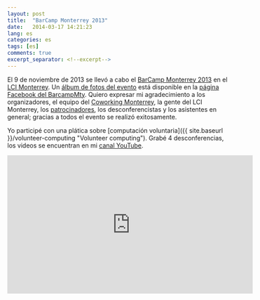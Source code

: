```yaml
---
layout: post
title:  "BarCamp Monterrey 2013"
date:   2014-03-17 14:21:23
lang: es
categories: es
tags: [es]
comments: true
excerpt_separator: <!--excerpt-->
---
```


El 9 de noviembre de 2013 se llevó a cabo el [BarCamp Monterrey
2013](http://www.barcampmty.org "BarCamp Monterrey") en el [LCI
Monterrey](http://www.lcimonterrey.com.mx "LCI Monterrey"). Un [álbum de fotos
del
evento](https://www.facebook.com/media/set/?set=a.397882686981052.1073741831.136007856501871&type=3
"BarCamp Monterrey 2013") está disponible en la [página Facebook del
BarcampMty](https://www.facebook.com/BarcampMty "BarCampMty@Facebook"). Quiero
expresar mi agradecimiento a los organizadores, el equipo del [Coworking
Monterrey](http://coworkingmty.com "Coworking Monterrey"), la gente del LCI
Monterrey, los [patrocinadores](http://www.barcampmty.org/#patrocinadores
"Patrocinadores del BarCamp Monterrey 2013"), los desconferencistas y los
asistentes en general; gracias a todos el evento se realizó exitosamente.
<!--excerpt-->

Yo participé con una plática sobre [computación
voluntaria]({{ site.baseurl }}/volunteer-computing "Volunteer computing").
Grabé 4 desconferencias, los videos se encuentran en mi [canal
YouTube](https://www.youtube.com/playlist?list=PLrJXVc9tUY-fdUkQqVbACs0p6ufJdJWG_).

<iframe width="560" height="315" src="https://www.youtube.com/embed/videoseries?list=PLrJXVc9tUY-fdUkQqVbACs0p6ufJdJWG_" frameborder="0" allowfullscreen></iframe>
